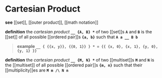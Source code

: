 # Cartesian Product

**see** [[set]], [[outer product]], [[math notation]]

**definition** the _cartesian product_ **`__ {A, B} *`** of two [[set]]s **`A`** and **`B`** is the [[set]] of all possible [[ordered pair]]s **`{a, b}`** such that **`A a __ B b`**

> **example** **`__ { {{x, y}}, {{0, 1}} } * = {{ {x, 0}, {x, 1}, {y, 0}, {y, 1} }}`**

**definition** the _cartesian product_ **`__ {M, N} *`** of two [[multiset]]s **`M`** and **`N`** is the [[multiset]] of all possible [[ordered pair]]s **`{m, n}`** such that their [[multiplicity]]es are **`M m /\ N n`**
